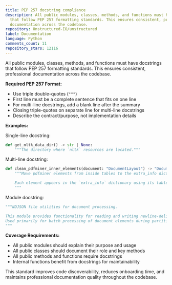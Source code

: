 ```yaml
---
title: PEP 257 docstring compliance
description: All public modules, classes, methods, and functions must have docstrings
  that follow PEP 257 formatting standards. This ensures consistent, professional
  documentation across the codebase.
repository: Unstructured-IO/unstructured
label: Documentation
language: Python
comments_count: 11
repository_stars: 12116
---
```


All public modules, classes, methods, and functions must have docstrings that follow PEP 257 formatting standards. This ensures consistent, professional documentation across the codebase.

**Required PEP 257 Format:**
- Use triple double-quotes (`"""`)
- First line must be a complete sentence that fits on one line
- For multi-line docstrings, add a blank line after the summary
- Closing triple-quotes on separate line for multi-line docstrings
- Describe the contract/purpose, not implementation details

**Examples:**

Single-line docstring:
```python
def get_nltk_data_dir() -> str | None:
    """The directory where `nltk` resources are located."""
```

Multi-line docstring:
```python
def clean_pdfminer_inner_elements(document: "DocumentLayout") -> "DocumentLayout":
    """Move pdfminer elements from inside tables to the extra_info dictionary.

    Each element appears in the `extra_info` dictionary using its table id as the key.
    """
```

Module docstring:
```python
"""NDJSON file utilities for document processing.

This module provides functionality for reading and writing newline-delimited JSON files.
Used primarily for batch processing of document elements during partitioning workflows.
"""
```

**Coverage Requirements:**
- All public modules should explain their purpose and usage
- All public classes should document their role and key methods  
- All public methods and functions require docstrings
- Internal functions benefit from docstrings for maintainability

This standard improves code discoverability, reduces onboarding time, and maintains professional documentation quality throughout the codebase.